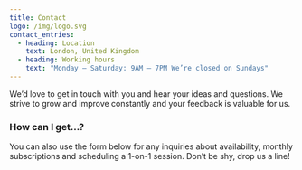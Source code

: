 ```yaml
---
title: Contact
logo: /img/logo.svg
contact_entries:
  - heading: Location
    text: London, United Kingdom
  - heading: Working hours
    text: "Monday – Saturday: 9AM – 7PM We’re closed on Sundays"
---
```

We’d love to get in touch with you and hear your ideas and
questions. We strive to grow and improve constantly and your feedback
is valuable for us.

<h3 class="f4 b lh-title mb2">How can I get…?</h3>

You can also use the form below for any inquiries about
availability, monthly subscriptions and scheduling a 1-on-1 session. Don’t be shy, drop us a line!